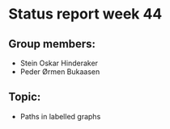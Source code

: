 # Status report week 44

## Group members:
- Stein Oskar Hinderaker
- Peder Ørmen Bukaasen

## Topic:
- Paths in labelled graphs